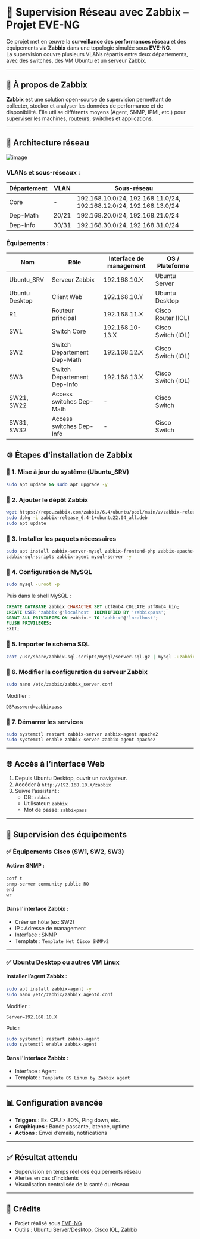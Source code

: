 
# 📡 Supervision Réseau avec Zabbix – Projet EVE-NG

Ce projet met en œuvre la **surveillance des performances réseau** et des équipements via **Zabbix** dans une topologie simulée sous **EVE-NG**.  
La supervision couvre plusieurs VLANs répartis entre deux départements, avec des switches, des VM Ubuntu et un serveur Zabbix.

---
## 🧠 À propos de Zabbix

**Zabbix** est une solution open-source de supervision permettant de collecter, stocker et analyser les données de performance et de disponibilité. Elle utilise différents moyens (Agent, SNMP, IPMI, etc.) pour superviser les machines, routeurs, switches et applications.

---

## 🧱 Architecture réseau
![image](https://github.com/user-attachments/assets/ad979aef-2144-42f4-8c8b-6afe75b384a1)


### VLANs et sous-réseaux :
| Département | VLAN | Sous-réseau |
|------------|------|-------------|
| Core       | -    | 192.168.10.0/24, 192.168.11.0/24, 192.168.12.0/24, 192.168.13.0/24 |
| Dep-Math   | 20/21   | 192.168.20.0/24, 192.168.21.0/24 |
| Dep-Info   | 30/31 | 192.168.30.0/24, 192.168.31.0/24 |

### Équipements :
| Nom          | Rôle               | Interface de management | OS / Plateforme        |
|---------------|---------------------|--------------------------|-------------------------|
| Ubuntu_SRV    | Serveur Zabbix      | 192.168.10.X             | Ubuntu Server           |
| Ubuntu Desktop| Client Web          | 192.168.10.Y             | Ubuntu Desktop          |
| R1            | Routeur principal   | 192.168.11.X             | Cisco Router (IOL)      |
| SW1           | Switch Core         | 192.168.10-13.X          | Cisco Switch (IOL)      |
| SW2           | Switch Département Dep-Math | 192.168.12.X     | Cisco Switch (IOL)      |
| SW3           | Switch Département Dep-Info | 192.168.13.X     | Cisco Switch (IOL)      |
| SW21, SW22    | Access switches Dep-Math | -                  | Cisco Switch            |
| SW31, SW32    | Access switches Dep-Info | -                  | Cisco Switch            |


## ⚙️ Étapes d'installation de Zabbix

### 🔹 1. Mise à jour du système (Ubuntu_SRV)
```bash
sudo apt update && sudo apt upgrade -y
```

### 🔹 2. Ajouter le dépôt Zabbix
```bash
wget https://repo.zabbix.com/zabbix/6.4/ubuntu/pool/main/z/zabbix-release/zabbix-release_6.4-1+ubuntu22.04_all.deb
sudo dpkg -i zabbix-release_6.4-1+ubuntu22.04_all.deb
sudo apt update
```

### 🔹 3. Installer les paquets nécessaires
```bash
sudo apt install zabbix-server-mysql zabbix-frontend-php zabbix-apache-conf \
zabbix-sql-scripts zabbix-agent mysql-server -y
```

### 🔹 4. Configuration de MySQL
```bash
sudo mysql -uroot -p
```
Puis dans le shell MySQL :
```sql
CREATE DATABASE zabbix CHARACTER SET utf8mb4 COLLATE utf8mb4_bin;
CREATE USER 'zabbix'@'localhost' IDENTIFIED BY 'zabbixpass';
GRANT ALL PRIVILEGES ON zabbix.* TO 'zabbix'@'localhost';
FLUSH PRIVILEGES;
EXIT;
```

### 🔹 5. Importer le schéma SQL
```bash
zcat /usr/share/zabbix-sql-scripts/mysql/server.sql.gz | mysql -uzabbix -pzabbixpass zabbix
```

### 🔹 6. Modifier la configuration du serveur Zabbix
```bash
sudo nano /etc/zabbix/zabbix_server.conf
```
Modifier :
```
DBPassword=zabbixpass
```

### 🔹 7. Démarrer les services
```bash
sudo systemctl restart zabbix-server zabbix-agent apache2
sudo systemctl enable zabbix-server zabbix-agent apache2
```

---

## 🌐 Accès à l’interface Web

1. Depuis Ubuntu Desktop, ouvrir un navigateur.
2. Accéder à `http://192.168.10.X/zabbix`
3. Suivre l’assistant :
   - DB: `zabbix`
   - Utilisateur: `zabbix`
   - Mot de passe: `zabbixpass`

---

## 📡 Supervision des équipements

### ✅ Équipements Cisco (SW1, SW2, SW3)

#### Activer SNMP :
```bash
conf t
snmp-server community public RO
end
wr
```

#### Dans l'interface Zabbix :
- Créer un hôte (ex: SW2)
- IP : Adresse de management
- Interface : SNMP
- Template : `Template Net Cisco SNMPv2`

---

### ✅ Ubuntu Desktop ou autres VM Linux

#### Installer l’agent Zabbix :
```bash
sudo apt install zabbix-agent -y
sudo nano /etc/zabbix/zabbix_agentd.conf
```
Modifier :
```
Server=192.168.10.X
```
Puis :
```bash
sudo systemctl restart zabbix-agent
sudo systemctl enable zabbix-agent
```

#### Dans l'interface Zabbix :
- Interface : Agent
- Template : `Template OS Linux by Zabbix agent`

---

## 📊 Configuration avancée

- **Triggers** : Ex. CPU > 80%, Ping down, etc.
- **Graphiques** : Bande passante, latence, uptime
- **Actions** : Envoi d’emails, notifications

---

## ✅ Résultat attendu

- Supervision en temps réel des équipements réseau
- Alertes en cas d’incidents
- Visualisation centralisée de la santé du réseau

---



## 📂 Crédits

- Projet réalisé sous [EVE-NG](https://www.eve-ng.net/)
- Outils : Ubuntu Server/Desktop, Cisco IOL, Zabbix
```

